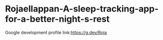 # Rojaellappan-A-sleep-tracking-app-for-a-better-night-s-rest

Google development profile link:https://g.dev/Roja
